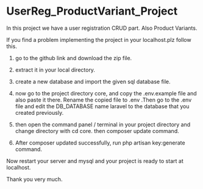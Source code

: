 # UserReg_ProductVariant_Project
In this project we have a user registration CRUD part. Also Product Variants.

If you find a problem implementing the project in your localhost.plz follow this.


1. go to the github link and download the zip file.



2. extract it in your local directory.



3. create a new database and import the given sql database file.



4. now go to the project directory core, and copy the  .env.example  file and also  paste it there. Rename the copied file to .env  .Then  go to the .env file and edit the DB_DATABASE name laravel to the database that you created previously.



5. then open the command panel / terminal in your project directory and change directory with cd core. then composer update command.



6. After composer updated successfully, run  php artisan key:generate command.


Now restart your server and mysql and your project is ready to start at localhost.


Thank you very much.
